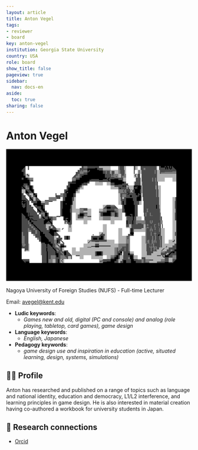 ```yaml
---
layout: article
title: Anton Vegel
tags:
- reviewer
- board
key: anton-vegel
institution: Georgia State University
country: USA
role: board
show_title: false
pageview: true
sidebar:
  nav: docs-en
aside:
  toc: true
sharing: false
---
```


# Anton Vegel

<div class="card">
  <div class="card__image">
    <img class="image" src="/assets/images/llp-anton.png"/>
  </div>
</div>

Nagoya University of Foreign Studies (NUFS) - Full-time Lecturer

Email: [avegel@kent.edu](mailto:avegel@kent.edu)

- **Ludic keywords**: 
  - *Games new and old, digital (PC and console) and analog (role playing, tabletop, card games), game design*
- **Language keywords**: 
  - *English, Japanese*
- **Pedagogy keywords**: 
  - *game design use and inspiration in education (active, situated learning, design, systems, simulations)*
<!--more-->

## 👨‍🏫 Profile

Anton has researched and published on a range of topics such as language and national identity, education and democracy, L1/L2 interference, and learning principles in game design. He is also interested in material creation having co-authored a workbook for university students in Japan.

## 🧪 Research connections

- [Orcid](https://orcid.org/0000-0002-2633-0169)
